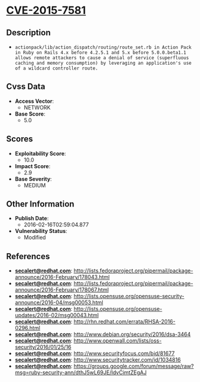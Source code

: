 
# [CVE-2015-7581](http://lists.fedoraproject.org/pipermail/package-announce/2016-February/178043.html)

## Description

- `actionpack/lib/action_dispatch/routing/route_set.rb in Action Pack in Ruby on Rails 4.x before 4.2.5.1 and 5.x before 5.0.0.beta1.1 allows remote attackers to cause a denial of service (superfluous caching and memory consumption) by leveraging an application's use of a wildcard controller route.`

## Cvss Data

- **Access Vector**:
  - NETWORK
- **Base Score**:
  - 5.0

## Scores

- **Exploitability Score**:
  - 10.0
- **Impact Score**:
  - 2.9
- **Base Severity**:
  - MEDIUM

## Other Information

- **Publish Date**:
  - 2016-02-16T02:59:04.877
- **Vulnerability Status**:
  - Modified

## References

- **secalert@redhat.com**: http://lists.fedoraproject.org/pipermail/package-announce/2016-February/178043.html
- **secalert@redhat.com**: http://lists.fedoraproject.org/pipermail/package-announce/2016-February/178067.html
- **secalert@redhat.com**: http://lists.opensuse.org/opensuse-security-announce/2016-04/msg00053.html
- **secalert@redhat.com**: http://lists.opensuse.org/opensuse-updates/2016-02/msg00043.html
- **secalert@redhat.com**: http://rhn.redhat.com/errata/RHSA-2016-0296.html
- **secalert@redhat.com**: http://www.debian.org/security/2016/dsa-3464
- **secalert@redhat.com**: http://www.openwall.com/lists/oss-security/2016/01/25/16
- **secalert@redhat.com**: http://www.securityfocus.com/bid/81677
- **secalert@redhat.com**: http://www.securitytracker.com/id/1034816
- **secalert@redhat.com**: https://groups.google.com/forum/message/raw?msg=ruby-security-ann/dthJ5wL69JE/IdvCimtZEgAJ
